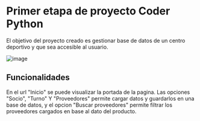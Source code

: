 <h1> Primer etapa de proyecto Coder Python </h2>
El objetivo del proyecto creado es gestionar base de datos de un centro deportivo y que sea accesible al usuario.

![image](https://user-images.githubusercontent.com/112399532/191560416-01851d5d-2a98-42e7-ad39-49c8623d64ee.png)



<h2> Funcionalidades</h2>
En el url "Inicio" se puede visualizar la portada de la pagina. Las opciones "Socio", "Turno" Y "Proveedores" permite cargar datos y guardarlos en una base de datos, y el opcion "Buscar proveedores" permite filtrar los proveedores cargados en base al dato del producto.
